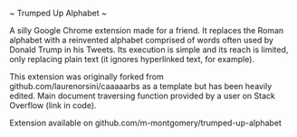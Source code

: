 ~ Trumped Up Alphabet ~

A silly Google Chrome extension made for a friend. It replaces the Roman alphabet with a reinvented alphabet comprised of words often used by Donald Trump in his Tweets. Its execution is simple and its reach is limited, only replacing plain text (it ignores hyperlinked text, for example). 

This extension was originally forked from github.com/laurenorsini/caaaaarbs as a template but has been heavily edited. Main document traversing function provided by a user on Stack Overflow (link in code).

Extension available on github.com/m-montgomery/trumped-up-alphabet